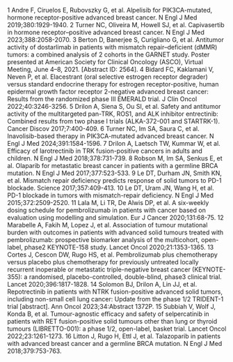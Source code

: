 1 Andre F, Ciruelos E, Rubovszky G, et al. Alpelisib for PIK3CA-mutated, hormone receptor-positive advanced breast cancer. N Engl J Med 2019;380:1929-1940.
2 Turner NC, Oliveira M, Howell SJ, et al. Capivasertib in hormone receptor–positive advanced breast cancer. N Engl J Med 2023;388:2058-2070.
3 Berton D, Banerjee S, Curigliano G, et al. Antitumor activity of dostarlimab in patients with mismatch repair–deficient (dMMR) tumors: a combined analysis of 2 cohorts in the GARNET study. Poster presented at American Society for Clinical Oncology (ASCO), Virtual Meeting, June 4–8, 2021. [Abstract ID: 2564].
4 Bidard FC, Kaklamani V, Neven P, et al. Elacestrant (oral selective estrogen receptor degrader) versus standard endocrine therapy for estrogen receptor-positive, human epidermal growth factor receptor 2-negative advanced breast cancer: Results from the randomized phase III EMERALD trial. J Clin Oncol 2022;40:3246-3256.
5 Drilon A, Siena S, Ou SI, et al. Safety and antitumor activity of the multitargeted pan-TRK, ROS1, and ALK inhibitor entrectinib: Combined results from two phase I trials (ALKA-372-001 and STARTRK-1). Cancer Discov 2017;7:400-409.
6 Turner NC, Im SA, Saura C, et al. Inavolisib-based therapy in PIK3CA-mutated advanced breast cancer. N Engl J Med 2024;391:1584-1596.
7 Drilon A, Laetsch TW, Kummar W, et al. Efficacy of larotrectinib in TRK fusion-positive cancers in adults and children. N Engl J Med 2018;378:731-739.
8 Robson M, Im SA, Senkus E, et al. Olaparib for metastatic breast cancer in patients with a germline BRCA mutation. N Engl J Med 2017;377:523-533.
9 Le DT, Durham JN, Smith KN, et al. Mismatch repair deficiency predicts response of solid tumors to PD-1 blockade. Science 2017;357:409-413.
10 Le DT, Uram JN, Wang H, et al. PD-1 blockade in tumors with mismatch-repair deficiency. N Engl J Med 2015;372:2509-2520.
11 Lala M, Li TR, De Alwis DP, et al. A six-weekly dosing schedule for pembrolizumab in patients with cancer based on evaluation using modelling and simulation. Eur J Cancer 2020;131:68-75.
12 Marabelle A, Fakih M, Lopez J, et al. Association of tumour mutational burden with outcomes in patients with advanced solid tumours treated with pembrolizumab: prospective biomarker analysis of the multicohort, open-label, phase2 KEYNOTE-158 study. Lancet Oncol 2020;21:1353-1365.
13 Cortes J, Cescon DW, Rugo HS, et al. Pembrolizumab plus chemotherapy versus placebo plus chemotherapy for previously untreated locally recurrent inoperable or metastatic triple-negative breast cancer (KEYNOTE-355): a randomised, placebo-controlled, double-blind, phase3 clinical trial. Lancet 2020;396:1817-1828.
14 Solomon BJ, Drilon A, Lin JJ, et al. Repotrectinib in patients with NTRK fusion-positive advanced solid tumors, including non-small cell lung cancer: Update from the phase 1/2 TRIDENT-1 trial [abstract]. Ann Oncol 2023;34:Abstract 1372P.
15 Subbiah V, Wolf J, Konda B, et al. Tumour-agnostic efficacy and safety of selpercatinib in patients with RET fusion-positive solid tumours other than lung or thyroid tumours (LIBRETTO-001): a phase 1/2, open-label, basket trial. Lancet Oncol 2022;23:1261-1273.
16 Litton J, Rugo H, Ettl J, et al. Talazoparib in patients with advanced breast cancer and a germline BRCA mutation. N Engl J Med 2018;379:753-763.